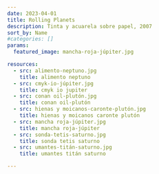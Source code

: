 ```yaml
---
date: 2023-04-01
title: Rolling Planets
description: Tinta y acuarela sobre papel, 2007
sort_by: Name
#categories: []
params:
  featured_image: mancha-roja-júpiter.jpg

resources:
  - src: alimento-neptuno.jpg
    title: alimento neptuno
  - src: cmyk-io-júpiter.jpg
    title: cmyk io jupiter
  - src: conan oil-plutón.jpg
    title: conan oil-plutón
  - src: hienas y moicanos-caronte-plutón.jpg
    title: hienas y moicanos caronte plutón
  - src: mancha roja-júpiter.jpg
    title: mancha roja-júpiter
  - src: sonda-tetis-saturno.jpg
    title: sonda tetis saturno
  - src: umantes-titán-saturno.jpg
    title: umantes titán saturno

---
```

